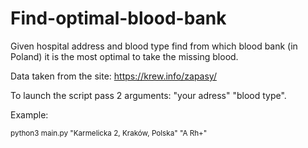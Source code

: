 # Find-optimal-blood-bank
Given hospital address and blood type find from which blood bank (in Poland) it is the most optimal to take the missing blood.

Data taken from the site: https://krew.info/zapasy/

To launch the script pass 2 arguments: "your adress" "blood type".

Example:

<sup> python3 main.py "Karmelicka 2, Kraków, Polska" "A Rh+" </sup>

